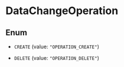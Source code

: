 

# DataChangeOperation

## Enum


* `CREATE` (value: `"OPERATION_CREATE"`)

* `DELETE` (value: `"OPERATION_DELETE"`)



